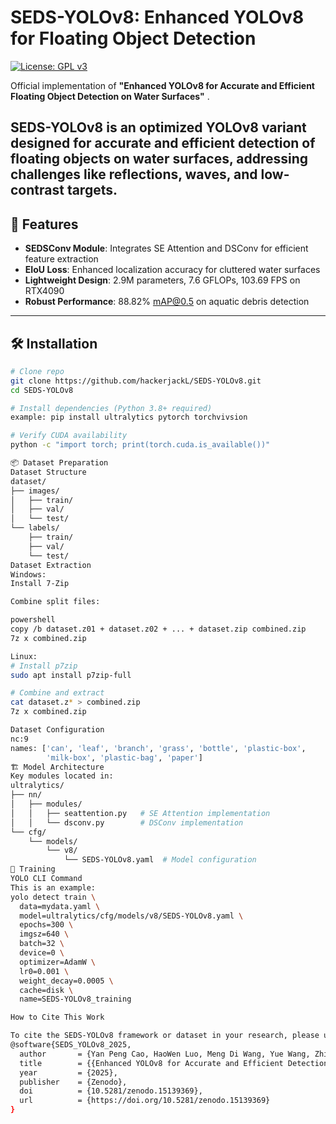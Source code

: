 # SEDS-YOLOv8: Enhanced YOLOv8 for Floating Object Detection


[![License: GPL v3](https://img.shields.io/badge/License-GPLv3-blue.svg)](https://www.gnu.org/licenses/gpl-3.0)

Official implementation of **"Enhanced YOLOv8 for Accurate and Efficient Floating Object Detection on Water Surfaces"** .  

SEDS-YOLOv8 is an optimized YOLOv8 variant designed for accurate and efficient detection of floating objects on water surfaces, addressing challenges like reflections, waves, and low-contrast targets.
---

## 📌 Features
- **SEDSConv Module**: Integrates SE Attention and DSConv for efficient feature extraction
- **EIoU Loss**: Enhanced localization accuracy for cluttered water surfaces
- **Lightweight Design**: 2.9M parameters, 7.6 GFLOPs, 103.69 FPS on RTX4090
- **Robust Performance**: 88.82% mAP@0.5 on aquatic debris detection

---

## 🛠️ Installation
```bash
# Clone repo
git clone https://github.com/hackerjackL/SEDS-YOLOv8.git
cd SEDS-YOLOv8

# Install dependencies (Python 3.8+ required)
example: pip install ultralytics pytorch torchvivsion 

# Verify CUDA availability
python -c "import torch; print(torch.cuda.is_available())"

📦 Dataset Preparation
Dataset Structure
dataset/
├── images/
│   ├── train/
│   ├── val/
│   └── test/
└── labels/
    ├── train/
    ├── val/
    └── test/
Dataset Extraction
Windows:
Install 7-Zip

Combine split files:

powershell
copy /b dataset.z01 + dataset.z02 + ... + dataset.zip combined.zip
7z x combined.zip

Linux:
# Install p7zip
sudo apt install p7zip-full

# Combine and extract
cat dataset.z* > combined.zip
7z x combined.zip

Dataset Configuration
nc:9
names: ['can', 'leaf', 'branch', 'grass', 'bottle', 'plastic-box', 
        'milk-box', 'plastic-bag', 'paper']
🏗️ Model Architecture
Key modules located in:
ultralytics/
├── nn/
│   ├── modules/
│   │   ├── seattention.py   # SE Attention implementation
│   │   └── dsconv.py        # DSConv implementation
└── cfg/
    └── models/
        └── v8/
            └── SEDS-YOLOv8.yaml  # Model configuration
🚀 Training
YOLO CLI Command
This is an example:
yolo detect train \
  data=mydata.yaml \
  model=ultralytics/cfg/models/v8/SEDS-YOLOv8.yaml \
  epochs=300 \
  imgsz=640 \
  batch=32 \
  device=0 \
  optimizer=AdamW \
  lr0=0.001 \
  weight_decay=0.0005 \
  cache=disk \
  name=SEDS-YOLOv8_training

How to Cite This Work

To cite the SEDS-YOLOv8 framework or dataset in your research, please use the following DOI (all versions):
@software{SEDS_YOLOv8_2025,  
  author       = {Yan Peng Cao, HaoWen Luo, Meng Di Wang, Yue Wang, Zhi Qiang Hao},  
  title        = {{Enhanced YOLOv8 for Accurate and Efficient Detection on Water Surfaces}},  
  year         = {2025},  
  publisher    = {Zenodo},  
  doi          = {10.5281/zenodo.15139369},  
  url          = {https://doi.org/10.5281/zenodo.15139369}  
}  

